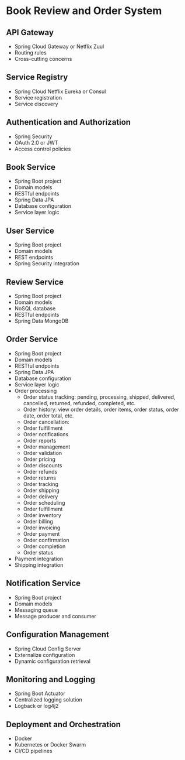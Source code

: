 # Book Review and Order System

## API Gateway
- Spring Cloud Gateway or Netflix Zuul
- Routing rules
- Cross-cutting concerns

## Service Registry
- Spring Cloud Netflix Eureka or Consul
- Service registration
- Service discovery

## Authentication and Authorization
- Spring Security
- OAuth 2.0 or JWT
- Access control policies

## Book Service
- Spring Boot project
- Domain models
- RESTful endpoints
- Spring Data JPA
- Database configuration
- Service layer logic

## User Service
- Spring Boot project
- Domain models
- REST endpoints
- Spring Security integration

## Review Service
- Spring Boot project
- Domain models
- NoSQL database
- RESTful endpoints
- Spring Data MongoDB

## Order Service
- Spring Boot project
- Domain models
- RESTful endpoints
- Spring Data JPA
- Database configuration
- Service layer logic
- Order processing
  - Order status tracking: pending, processing, shipped, delivered, cancelled, returned, refunded, completed, etc.
  - Order history: view order details, order items, order status, order date, order total, etc.
  - Order cancellation: 
  - Order fulfillment
  - Order notifications
  - Order reports
  - Order management
  - Order validation
  - Order pricing
  - Order discounts
  - Order refunds
  - Order returns
  - Order tracking
  - Order shipping
  - Order delivery
  - Order scheduling
  - Order fulfillment
  - Order inventory
  - Order billing
  - Order invoicing
  - Order payment
  - Order confirmation
  - Order completion
  - Order status
- Payment integration
- Shipping integration


## Notification Service
- Spring Boot project
- Domain models
- Messaging queue
- Message producer and consumer

## Configuration Management
- Spring Cloud Config Server
- Externalize configuration
- Dynamic configuration retrieval

## Monitoring and Logging
- Spring Boot Actuator
- Centralized logging solution
- Logback or log4j2

## Deployment and Orchestration
- Docker
- Kubernetes or Docker Swarm
- CI/CD pipelines